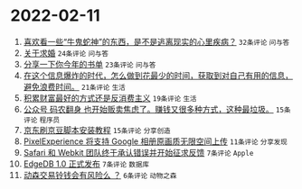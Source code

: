 # 2022-02-11

1. [喜欢看一些“牛鬼蛇神”的东西，是不是逃离现实的心里疾病？](https://www.v2ex.com/t/833092) `32条评论` `问与答`
1. [关于求婚](https://www.v2ex.com/t/833103) `24条评论` `问与答`
1. [分享一下你今年的书单](https://www.v2ex.com/t/833095) `23条评论` `问与答`
1. [在这个信息爆炸的时代，怎么做到花最少的时间，获取到对自己有用的信息，避免浪费时间。](https://www.v2ex.com/t/833096) `21条评论` `生活`
1. [积累财富最好的方式还是反消费主义](https://www.v2ex.com/t/833100) `19条评论` `生活`
1. [公众号 码农翻身 也开始贩卖焦虑了。赚钱又很多种方式，这种最垃圾。](https://www.v2ex.com/t/833115) `15条评论` `程序员`
1. [京东刷京豆脚本安装教程](https://www.v2ex.com/t/833101) `15条评论` `分享创造`
1. [PixelExperience 将支持 Google 相册原画质无限空间上传](https://www.v2ex.com/t/833099) `11条评论` `分享发现`
1. [Safari 和 Webkit 团队终于承认错误并开始征求反馈](https://www.v2ex.com/t/833117) `7条评论` `Apple`
1. [EdgeDB 1.0 正式发布](https://www.v2ex.com/t/833090) `7条评论` `数据库`
1. [动森交易铃钱会有风险么 ？](https://www.v2ex.com/t/833112) `6条评论` `动物之森`
